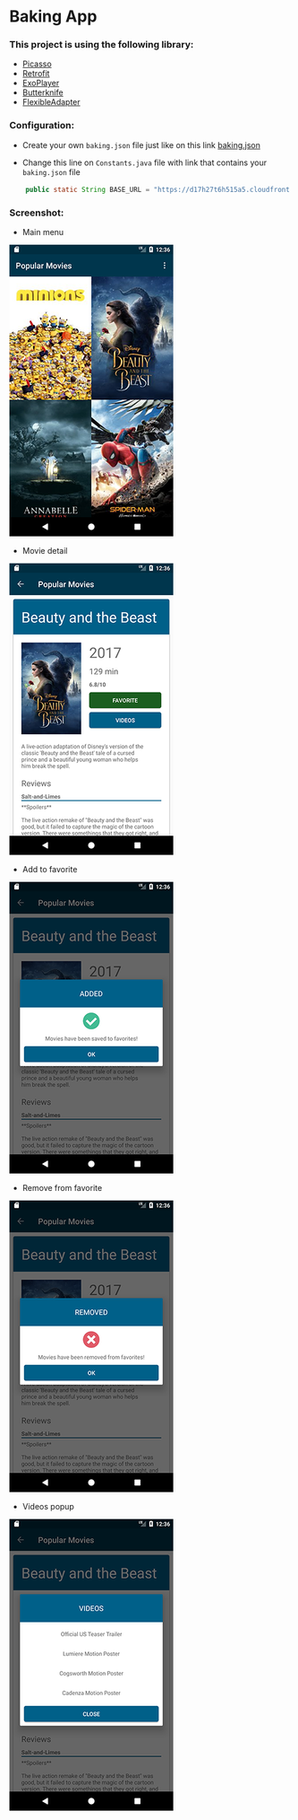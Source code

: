 # Baking App

### This project is using the following library:
+ <a href="http://square.github.io/picasso/">Picasso</a>
+ <a href="http://square.github.io/retrofit/">Retrofit</a>
+ <a href="https://github.com/google/ExoPlayer">ExoPlayer</a>
+ <a href="http://jakewharton.github.io/butterknife/">Butterknife</a>
+ <a href="https://github.com/davideas/FlexibleAdapter">FlexibleAdapter</a>

### Configuration:
+ Create your own ``` baking.json ``` file just like on this link <a href="https://d17h27t6h515a5.cloudfront.net/topher/2017/May/59121517_baking/baking.json">baking.json</a>

+ Change this line on ``` Constants.java ``` file with link that contains your ``` baking.json ``` file
```java
    public static String BASE_URL = "https://d17h27t6h515a5.cloudfront.net/topher/2017/May/59121517_baking/";
```

### Screenshot:
+ Main menu

![alt text](https://github.com/AFHarismawan/PopularMovies/blob/master/screenshot/Screenshot_1503812219.png)
+ Movie detail

![alt text](https://github.com/AFHarismawan/PopularMovies/blob/master/screenshot/Screenshot_1503812230.png)
+ Add to favorite

![alt text](https://github.com/AFHarismawan/PopularMovies/blob/master/screenshot/Screenshot_1503812233.png)
+ Remove from favorite

![alt text](https://github.com/AFHarismawan/PopularMovies/blob/master/screenshot/Screenshot_1503812244.png)
+ Videos popup

![alt text](https://github.com/AFHarismawan/PopularMovies/blob/master/screenshot/Screenshot_1503812251.png)
